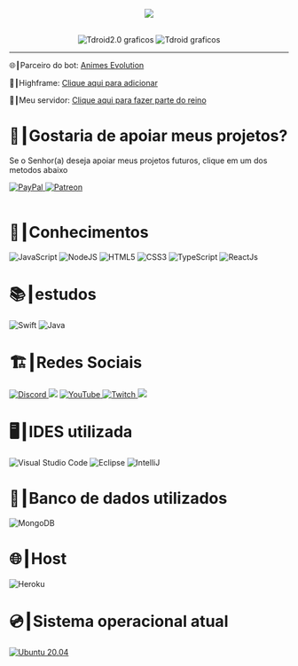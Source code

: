 </head>
<!-- BLOG-POST-LIST:START -->
<p align="center">
    <img src="https://discord.c99.nl/widget/theme-4/570700558533656586.png" />
</p>

<p align="center">
    <br>
    <img src="https://github-readme-stats.vercel.app/api?username=Tdroid20&show_icons=true&custom_title=Tdroid2.0&title_color=35ff00&bg_color=161B22&text_color=11bbb2&count_private=true&icon_color=35ff00&border_color=161B22"
            alt="Tdroid2.0 graficos" />
    <img src="https://github-readme-stats.vercel.app/api/top-langs/?username=Tdroid20&layout=compact&title_color=35ff00&bg_color=161B22&text_color=11bbb2&count_private=true&icon_color=11bbb2&border_color=161B22&show_icons=true&custom_title=Linguagens mais usadas"
            alt="Tdroid graficos " />

</p>
<hr>

<div>
    <p>
    🌐┃Parceiro do bot: <a href="https://discord.gg/jzCDMUt8kG">Animes Evolution</a>
</p>
<p>
    🤖┃Highframe: <a
        href="https://discord.com/api/oauth2/authorize?client_id=901168812563525702&permissions=8&scope=applications.commands+bot">Clique
        aqui para adicionar</a>
</p>
<p>
    🏰┃Meu servidor: <a href="https://discord.gg/WzJAS9eVqp">Clique aqui para fazer parte do reino</a>
</p>
</div

<br>
    <h1>🤝️┃Gostaria de apoiar meus projetos?</h1>
        <p>Se o Senhor(a) deseja apoiar meus projetos futuros, clique em um dos metodos abaixo</p>
    <div>
        <a href="https://www.paypal.com/donate/?business=MP3KAPJDTMCRL&no_recurring=0&item_name=Ajude+nos+projetos+do+Tdroid&currency_code=BRL">
            <img alt="PayPal" src="https://img.shields.io/badge/PayPal-00457C?style=for-the-badge&logo=paypal&logoColor=white" />
        </a>
        <a href="https://www.patreon.com/Tdroid">
            <img alt="Patreon" src="https://img.shields.io/badge/Patreon-F96854?style=for-the-badge&logo=patreon&logoColor=white" />
        </a>
    </div>
<br>
<h1>📑┃Conhecimentos</h1>
<div>
    <img alt="JavaScript" src="https://img.shields.io/badge/javascript-%23323330.svg?style=for-the-badge&logo=javascript&logoColor=%23F7DF1E" />
    <img alt="NodeJS" src="https://img.shields.io/badge/node.js-%2343853D.svg?style=for-the-badge&logo=node.js&logoColor=white" />
    <img alt="HTML5" src="https://img.shields.io/badge/html5-%23E34F26.svg?style=for-the-badge&logo=html5&logoColor=white" />
    <img alt="CSS3" src="https://img.shields.io/badge/css3-%231572B6.svg?style=for-the-badge&logo=css3&logoColor=white" />
    <img alt="TypeScript" src="https://img.shields.io/badge/typescript-%23007ACC.svg?style=for-the-badge&logo=typescript&logoColor=white" />
    <img alt="ReactJs" src="https://img.shields.io/badge/ReactJs-%2320232a.svg?style=for-the-badge&logo=react&logoColor=%2361DAFB" />
</div>
<h1>📚┃estudos </h1>
    <div>
          <img alt="Swift" src="https://img.shields.io/badge/swift-F54A2A?style=for-the-badge&logo=swift&logoColor=white" />
          <img alt="Java" src="https://img.shields.io/badge/java-%23ED8B00.svg?style=for-the-badge&logo=java&logoColor=white" />
    </div>
<h1>🏗️┃Redes Sociais</h1>

<div>
    <a href="https://discord.gg/NMv9a2dzHb">
        <img alt="Discord" src="https://img.shields.io/badge/Discord-%237289DA.svg?style=for-the-badge&logo=discord&logoColor=white" />
    </a>
        <img src="https://img.shields.io/badge/PSN-%230070D1.svg?style=for-the-badge&logo=Playstation&logoColor=white"> 
    <a href="https://www.youtube.com/Tdroid20">
        <img alt="YouTube" src="https://img.shields.io/badge/T droid 2.0-%23FF0000.svg?style=for-the-badge&logo=YouTube&logoColor=white" />
    </a>
    <a href="https://www.twitch.tv/tdroid20">
            <img alt="Twitch" src="https://img.shields.io/badge/Twitch-9347FF?style=for-the-badge&logo=twitch&logoColor=white" />
    </a>
    <a href="https://steamcommunity.com/id/Tdroid20/">
        <img src="https://img.shields.io/badge/steam-%23000000.svg?style=for-the-badge&logo=steam&logoColor=white" />
</a>
</div
<br>
<h1>🖥️┃IDES utilizada</h1>
    <div>
        <img alt="Visual Studio Code" src="https://img.shields.io/badge/Visual%20Studio%20Code-0078d7.svg?style=for-the-badge&logo=visual-studio-code&logoColor=white" />
        <img alt="Eclipse" src="https://img.shields.io/badge/Eclipse-FE7A16.svg?style=for-the-badge&logo=Eclipse&logoColor=white" />
        <img alt="IntelliJ" src="https://img.shields.io/badge/IntelliJIDEA-000000.svg?style=for-the-badge&logo=intellij-idea&logoColor=white" />
    </div>
    
<h1>💾┃Banco de dados utilizados</h1>
<img alt="MongoDB" src="https://img.shields.io/badge/MongoDB-%234ea94b.svg?style=for-the-badge&logo=mongodb&logoColor=white" />

<h1>🌐┃Host</h1>
<img alt="Heroku" src="https://img.shields.io/badge/heroku-%23430098.svg?style=for-the-badge&logo=heroku&logoColor=white">

<h1 class="titles">💿┃Sistema operacional atual</h1>
<a href="https://releases.ubuntu.com/20.04/ubuntu-20.04.4-live-server-amd64.iso.torrent?_ga=2.224752474.1314283038.1659032319-256774810.1659032319">
    <img alt="Ubuntu 20.04" src="https://img.shields.io/badge/Ubuntu-E95420?style=for-the-badge&logo=ubuntu&logoColor=white" />
</a>

<!-- BLOG-POST-LIST:END -->

